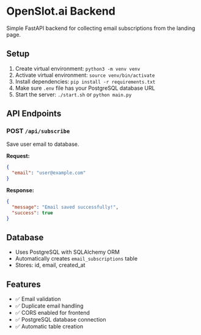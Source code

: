 # OpenSlot.ai Backend

Simple FastAPI backend for collecting email subscriptions from the landing page.

## Setup

1. Create virtual environment: `python3 -m venv venv`
2. Activate virtual environment: `source venv/bin/activate`
3. Install dependencies: `pip install -r requirements.txt`
4. Make sure `.env` file has your PostgreSQL database URL
5. Start the server: `./start.sh` or `python main.py`

## API Endpoints

### POST `/api/subscribe`
Save user email to database.

**Request:**
```json
{
  "email": "user@example.com"
}
```

**Response:**
```json
{
  "message": "Email saved successfully!",
  "success": true
}
```

## Database
- Uses PostgreSQL with SQLAlchemy ORM
- Automatically creates `email_subscriptions` table
- Stores: id, email, created_at

## Features
- ✅ Email validation
- ✅ Duplicate email handling
- ✅ CORS enabled for frontend
- ✅ PostgreSQL database connection
- ✅ Automatic table creation
